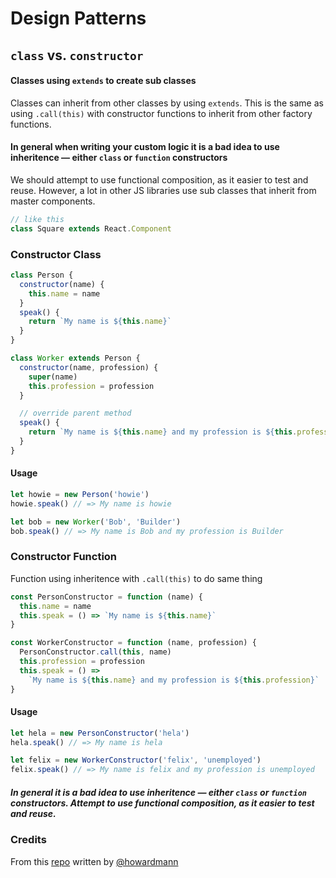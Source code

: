 # Design Patterns

## `class` vs. `constructor`

#### Classes using `extends` to create sub classes

Classes can inherit from other classes by using `extends`. This is the same as using `.call(this)` with constructor functions to inherit from other factory functions.

#### In general when writing your custom logic it is a bad idea to use inheritence — either `class` or `function` constructors

We should attempt to use functional composition, as it easier to test and reuse. However, a lot in other JS libraries use sub classes that inherit from master components.

```jsx
// like this
class Square extends React.Component
```

### Constructor Class

```js
class Person {
  constructor(name) {
    this.name = name
  }
  speak() {
    return `My name is ${this.name}`
  }
}

class Worker extends Person {
  constructor(name, profession) {
    super(name)
    this.profession = profession
  }

  // override parent method
  speak() {
    return `My name is ${this.name} and my profession is ${this.profession}`
  }
}
```

#### Usage

```js
let howie = new Person('howie')
howie.speak() // => My name is howie

let bob = new Worker('Bob', 'Builder')
bob.speak() // => My name is Bob and my profession is Builder
```

### Constructor Function

Function using inheritence with `.call(this)` to do same thing

```js
const PersonConstructor = function (name) {
  this.name = name
  this.speak = () => `My name is ${this.name}`
}

const WorkerConstructor = function (name, profession) {
  PersonConstructor.call(this, name)
  this.profession = profession
  this.speak = () =>
    `My name is ${this.name} and my profession is ${this.profession}`
}
```

#### Usage

```js
let hela = new PersonConstructor('hela')
hela.speak() // => My name is hela

let felix = new WorkerConstructor('felix', 'unemployed')
felix.speak() // => My name is felix and my profession is unemployed
```

##### In general it is a bad idea to use inheritence — either `class` or `function` constructors. Attempt to use functional composition, as it easier to test and reuse.

### Credits

From this [repo](https://github.com/howardmann/node-design-patterns/blob/master/js-language/constructor_vs_classes/example_4.js) written by [@howardmann](https://github.com/howardmann)
